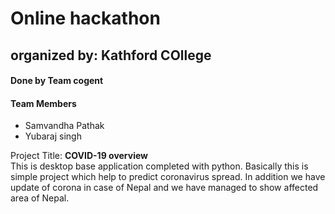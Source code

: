<h1> Online hackathon</h1>
<h2> organized by: Kathford COllege</h2>

<h4> Done by Team cogent</h4>
<h4> Team Members</h4>
<ul>
  <li>Samvandha Pathak</li>
  <li>Yubaraj singh</li>
  </ul>
  
Project Title: <strong>COVID-19 overview </strong></br>
This is desktop base application completed with python.
Basically this is simple project which help to predict coronavirus spread. 
In addition we have update of corona in case of Nepal and we have managed to 
show affected area of Nepal.
